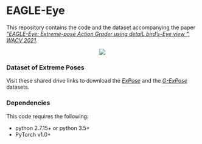 
# EAGLE-Eye

This repository contains the code and the dataset accompanying the paper [*"EAGLE-Eye: Extreme-pose Action Grader using detaiL bird’s-Eye view
", WACV 2021*](https://openaccess.thecvf.com/content/WACV2021/html/Nekoui_EAGLE-Eye_Extreme-Pose_Action_Grader_Using_Detail_Birds-Eye_View_WACV_2021_paper.html).

<p align="center">
    <img src="https://github.com/MahdiNek/EAGLE-Eye/blob/main/Pipeline.gif">
    <br>
</p>

### Dataset of Extreme Poses
Visit these shared drive links to download the [*ExPose*](https://drive.google.com/drive/folders/1HQDMIbbwHWerr8AXfPf08K1cwR-G1z7Y?usp=sharing) and the [*G-ExPose*](https://drive.google.com/drive/folders/1sStYPEtPnggp0mI5VrCwzyg5qtk2c39u?usp=sharing) datasets.

### Dependencies
This code requires the following:
* python 2.7.15+ or python 3.5+
* PyTorch v1.0+


